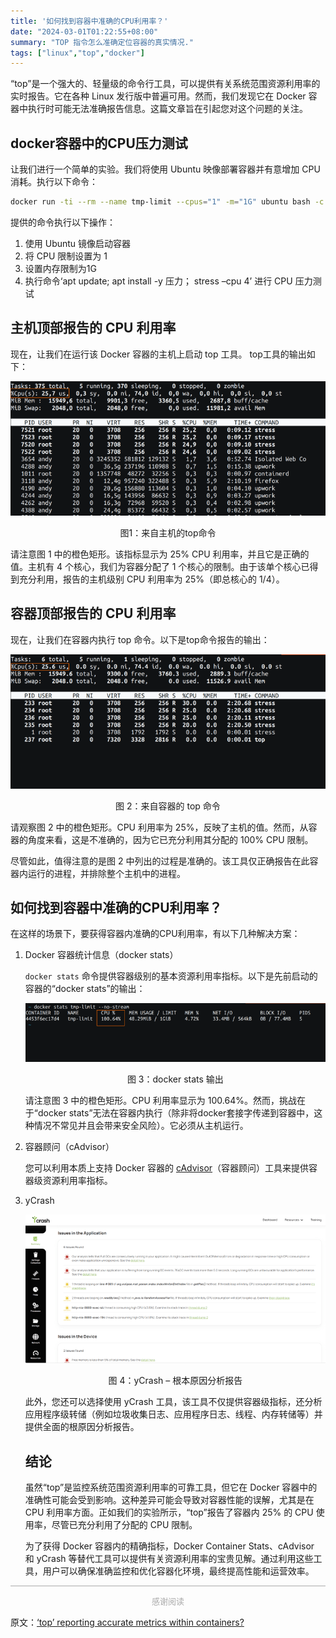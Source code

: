 ```yaml
---
title: '如何找到容器中准确的CPU利用率？'
date: "2024-03-01T01:22:55+08:00"
summary: "TOP 指令怎么准确定位容器的真实情况."
tags: ["linux","top","docker"]
---
```


“top”是一个强大的、轻量级的命令行工具，可以提供有关系统范围资源利用率的实时报告。它在各种 Linux 发行版中普遍可用。然而，我们发现它在 Docker 容器中执行时可能无法准确报告信息。这篇文章旨在引起您对这个问题的关注。

## docker容器中的CPU压力测试

让我们进行一个简单的实验。我们将使用 Ubuntu 映像部署容器并有意增加 CPU 消耗。执行以下命令：

```bash
docker run -ti --rm --name tmp-limit --cpus="1" -m="1G" ubuntu bash -c 'apt update; apt install -y stress; stress --cpu 4'
```

提供的命令执行以下操作：

1. 使用 Ubuntu 镜像启动容器
2. 将 CPU 限制设置为 1
3. 设置内存限制为1G
4. 执行命令‘apt update; apt install -y 压力； stress –cpu 4’ 进行 CPU 压力测试

## 主机顶部报告的 CPU 利用率

现在，让我们在运行该 Docker 容器的主机上启动 top 工具。 top工具的输出如下：

![top command from the host](./assets/1-top-from-host.png)

<p align="center">图1：来自主机的top命令</p>

请注意图 1 中的橙色矩形。该指标显示为 25% CPU 利用率，并且它是正确的值。主机有 4 个核心，我们为容器分配了 1 个核心的限制。由于该单个核心已得到充分利用，报告的主机级别 CPU 利用率为 25%（即总核心的 1/4）。

## 容器顶部报告的 CPU 利用率

现在，让我们在容器内执行 top 命令。以下是top命令报告的输出：

![top command from the container](./assets/2-top-from-container.png)

<p align="center">图 2：来自容器的 top 命令</p>

请观察图 2 中的橙色矩形。CPU 利用率为 25%，反映了主机的值。然而，从容器的角度来看，这是不准确的，因为它已充分利用其分配的 100% CPU 限制。

尽管如此，值得注意的是图 2 中列出的过程是准确的。该工具仅正确报告在此容器内运行的进程，并排除整个主机中的进程。

## 如何找到容器中准确的CPU利用率？

在这样的场景下，要获得容器内准确的CPU利用率，有以下几种解决方案：

1. Docker 容器统计信息（docker stats）

   `docker stats` 命令提供容器级别的基本资源利用率指标。以下是先前启动的容器的“docker stats”的输出：

   ![docker stats output](./assets/3-docker-stats.png)

   <p align="center">图 3：docker stats 输出</p>

   请注意图 3 中的橙色矩形。CPU 利用率显示为 100.64%。然而，挑战在于“docker stats”无法在容器内执行（除非将docker套接字传递到容器中，这种情况不常见并且会带来安全风险）。它必须从主机运行。

2. 容器顾问（cAdvisor）

   您可以利用本质上支持 Docker 容器的 [cAdvisor](https://github.com/google/cadvisor)（容器顾问）工具来提供容器级资源利用率指标。

3. yCrash

   ![yCrash – root cause analysis report](./assets/4-ycrash.png)

   <p align="center">图 4：yCrash – 根本原因分析报告</p>

   此外，您还可以选择使用 yCrash 工具，该工具不仅提供容器级指标，还分析应用程序级转储（例如垃圾收集日志、应用程序日志、线程、内存转储等）并提供全面的根原因分析报告。

   ## 结论

   虽然“top”是监控系统范围资源利用率的可靠工具，但它在 Docker 容器中的准确性可能会受到影响。这种差异可能会导致对容器性能的误解，尤其是在 CPU 利用率方面。正如我们的实验所示，“top”报告了容器内 25% 的 CPU 使用率，尽管已充分利用了分配的 CPU 限制。

   为了获得 Docker 容器内的精确指标，Docker Container Stats、cAdvisor 和 yCrash 等替代工具可以提供有关资源利用率的宝贵见解。通过利用这些工具，用户可以确保准确监控和优化容器化环境，最终提高性能和运营效率。

<hr style="background:#aaaaaa"/>
<center><font size="2.3" color="#aaaaaa">感谢阅读</font></center>

原文：[‘top’ reporting accurate metrics within containers?](https://blog.ycrash.io/2024/02/12/top-reporting-accurate-metrics-within-containers/)
